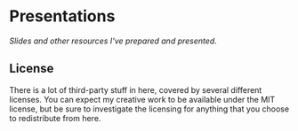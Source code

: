 Presentations
=============

*Slides and other resources I've prepared and presented.*

License
-------

There is a lot of third-party stuff in here, covered by several different licenses.
You can expect my creative work to be available under the MIT license, but be sure
to investigate the licensing for anything that you choose to redistribute from here.

